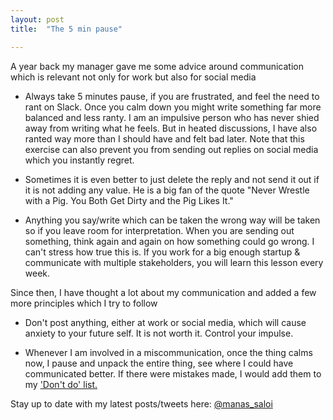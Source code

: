 ```yaml
---
layout: post
title:  "The 5 min pause"

---
```


A year back my manager gave me some advice around communication which is relevant not only for work but also for social media

- Always take 5 minutes pause, if you are frustrated, and feel the need to rant on Slack. Once you calm down you might write something far more balanced and less ranty. I am an impulsive person who has never shied away from writing what he feels. But in heated discussions, I have also ranted way more than I should have and felt bad later. Note that this exercise can also prevent you from sending out replies on social media which you instantly regret.

- Sometimes it is even better to just delete the reply and not send it out if it is not adding any value. He is a big fan of the quote "Never Wrestle with a Pig. You Both Get Dirty and the Pig Likes It."

- Anything you say/write which can be taken the wrong way will be taken so if you leave room for interpretation. When you are sending out something, think again and again on how something could go wrong. I can't stress how true this is. If you work for a big enough startup & communicate with multiple stakeholders, you will learn this lesson every week.

Since then, I have thought a lot about my communication and added a few more principles which I try to follow

- Don't post anything, either at work or social media, which will cause anxiety to your future self. It is not worth it. Control your impulse.

- Whenever I am involved in a miscommunication, once the thing calms now, I pause and unpack the entire thing, see where I could have communicated better. If there were mistakes made, I would add them to my ['Don't do' list.](https://manassaloi.com/2019/11/24/build-measure-learn.html)

Stay up to date with my latest posts/tweets here: [@manas_saloi](http://twitter.com/manas_saloi)
